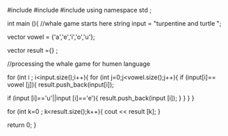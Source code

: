 

#include <iostream>
#include <vector>
#include <string>
using namespace  std ;

int main (){
//whale game starts here 
string input = "turpentine and turtle ";

vector <char> vowel = {'a','e','i','o','u'};

vector <char> result ={} ;

//processing the whale game for humen language 

for (int i ; i<input.size();i++){
 for (int j=0;j<vowel.size();j++){
  if (input[i]== vowel [j]){
    result.push_back(input[i]);
  
  if (input [i]=='u'||input [i]=='e'){
    result.push_back(input [i]);
  }
  }
 } 
}

for (int k=0 ; k<result.size();k++){
  cout << result [k];
}

return  0;
}
